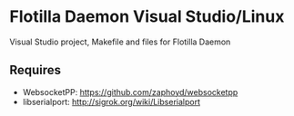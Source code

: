 # Flotilla Daemon Visual Studio/Linux

Visual Studio project, Makefile and files for Flotilla Daemon

## Requires

* WebsocketPP: https://github.com/zaphoyd/websocketpp
* libserialport: http://sigrok.org/wiki/Libserialport

